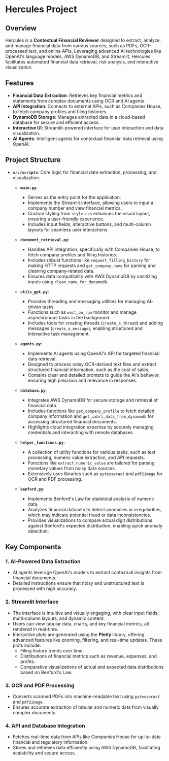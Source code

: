 # Hercules Project

## Overview
Hercules is a **Contextual Financial Reviewer** designed to extract, analyze, and manage financial data from various sources, such as PDFs, OCR-processed text, and online APIs. Leveraging advanced AI technologies like OpenAI's language models, AWS DynamoDB, and Streamlit, Hercules facilitates automated financial data retrieval, risk analysis, and interactive visualization.

## Features
- **Financial Data Extraction**: Retrieves key financial metrics and statements from complex documents using OCR and AI agents.
- **API Integration**: Connects to external APIs, such as Companies House, to fetch company profiles and filing histories.
- **DynamoDB Storage**: Manages extracted data in a cloud-based database for secure and efficient access.
- **Interactive UI**: Streamlit-powered interface for user interaction and data visualization.
- **AI Agents**: Intelligent agents for contextual financial data retrieval using OpenAI.

## Project Structure
- **`src/scripts`**: Core logic for financial data extraction, processing, and visualization.
  - **`main.py`**: 
    - Serves as the entry point for the application. 
    - Implements the Streamlit interface, allowing users to input a company number and view financial metrics.
    - Custom styling from `style.css` enhances the visual layout, ensuring a user-friendly experience.
    - Includes input fields, interactive buttons, and multi-column layouts for seamless user interactions.

  - **`document_retrieval.py`**: 
    - Handles API integration, specifically with Companies House, to fetch company profiles and filing histories.
    - Includes robust functions like `request_filling_history` for making HTTP requests and `get_company_name` for parsing and cleaning company-related data.
    - Ensures data compatibility with AWS DynamoDB by sanitizing inputs using `clean_name_for_dynamodb`.

  - **`utils_gpt.py`**: 
    - Provides threading and messaging utilities for managing AI-driven tasks.
    - Functions such as `wait_on_run` monitor and manage asynchronous tasks in the background.
    - Includes tools for creating threads (`create_a_thread`) and adding messages (`create_a_message`), enabling structured and interactive task management.

  - **`agents.py`**: 
    - Implements AI agents using OpenAI's API for targeted financial data retrieval.
    - Designed to process noisy OCR-derived text files and extract structured financial information, such as the cost of sales.
    - Contains clear and detailed prompts to guide the AI's behavior, ensuring high precision and relevance in responses.

  - **`database.py`**: 
    - Integrates AWS DynamoDB for secure storage and retrieval of financial data.
    - Includes functions like `get_company_profile` to fetch detailed company information and `get_ixbrl_data_from_dynamodb` for accessing structured financial documents.
    - Highlights cloud integration expertise by securely managing credentials and interacting with remote databases.

  - **`helper_functions.py`**: 
    - A collection of utility functions for various tasks, such as text processing, numeric value extraction, and API requests.
    - Functions like `extract_numeric_value` are tailored for parsing monetary values from noisy data sources.
    - Extensively uses libraries such as `pytesseract` and `pdf2image` for OCR and PDF processing.

  - **`benford.py`**:
    - Implements Benford's Law for statistical analysis of numeric data. 
    - Analyzes financial datasets to detect anomalies or irregularities, which may indicate potential fraud or data inconsistencies.
    - Provides visualizations to compare actual digit distributions against Benford's expected distribution, enabling quick anomaly detection.

## Key Components
### 1. **AI-Powered Data Extraction**
   - AI agents leverage OpenAI's models to extract contextual insights from financial documents.
   - Detailed instructions ensure that noisy and unstructured text is processed with high accuracy.

### 2. **Streamlit Interface**
   - The interface is intuitive and visually engaging, with clear input fields, multi-column layouts, and dynamic content.
   - Users can view tabular data, charts, and key financial metrics, all rendered in real-time.
   - Interactive plots are generated using the **Plotly** library, offering advanced features like zooming, filtering, and real-time updates. These plots include:
     - Filing history trends over time.
     - Distributions of financial metrics such as revenue, expenses, and profits.
     - Comparative visualizations of actual and expected data distributions based on Benford's Law.

### 3. **OCR and PDF Processing**
   - Converts scanned PDFs into machine-readable text using `pytesseract` and `pdf2image`.
   - Ensures accurate extraction of tabular and numeric data from visually complex documents.

### 4. **API and Database Integration**
   - Fetches real-time data from APIs like Companies House for up-to-date financial and regulatory information.
   - Stores and retrieves data efficiently using AWS DynamoDB, facilitating scalability and secure access.



